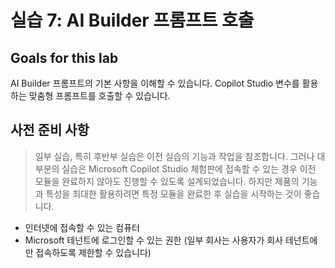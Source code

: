 # 실습 7: AI Builder 프롬프트 호출


## Goals for this lab 

AI Builder 프롬프트의 기본 사항을 이해할 수 있습니다.
Copilot Studio 변수를 활용하는 맞춤형  프롬프트를 호출할 수 있습니다.

##  사전 준비 사항
> 일부 실습, 특히 후반부 실습은 이전 실습의 기능과 작업을 참조합니다.
> 그러나 대부분의 실습은 Microsoft Copilot Studio 체험판에 접속할 수
> 있는 경우 이전 모듈을 완료하지 않아도 진행할 수 있도록 설계되었습니다.
> 하지만 제품의 기능과 특성을 최대한 활용하려면 특정 모듈을 완료한 후
> 실습을 시작하는 것이 좋습니다.

-   인터넷에 접속할 수 있는 컴퓨터
-   Microsoft 테넌트에 로그인할 수 있는 권한 (일부 회사는 사용자가 회사
    테넌트에만 접속하도록 제한할 수 있습니다)
